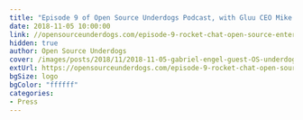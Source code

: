 ```yaml
---
title: "Episode 9 of Open Source Underdogs Podcast, with Gluu CEO Mike Schwartz: Rocket.Chat – Open Source Enterprise Team Chat with Gabriel Engel"
date: 2018-11-05 10:00:00
link: //opensourceunderdogs.com/episode-9-rocket-chat-open-source-enterprise-team-chat-with-gabriel-engel/
hidden: true
author: Open Source Underdogs
cover: /images/posts/2018/11/2018-11-05-gabriel-engel-guest-OS-underdogs-podcast/rocket-chat-gabe-engel-OSU-podcast.jpg
extUrl: https://opensourceunderdogs.com/episode-9-rocket-chat-open-source-enterprise-team-chat-with-gabriel-engel/
bgSize: logo
bgColor: "ffffff"
categories:
- Press
---
```

